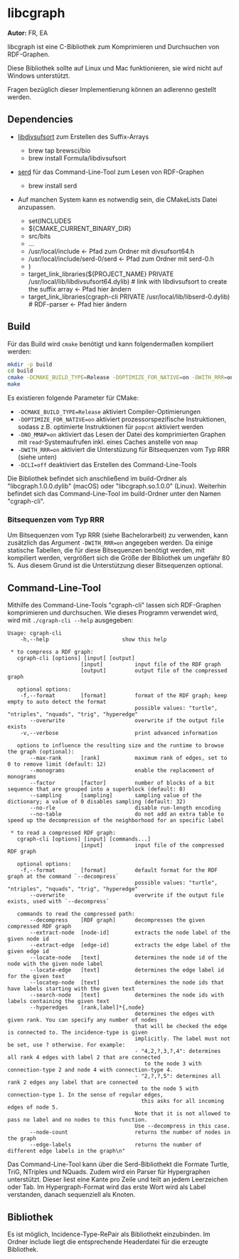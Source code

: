 # libcgraph

**Autor:** FR, EA

libcgraph ist eine C-Bibliothek zum Komprimieren und Durchsuchen von RDF-Graphen.

Diese Bibliothek sollte auf Linux und Mac funktionieren, sie wird nicht auf Windows unterstützt.

Fragen bezüglich dieser Implementierung können an adlerenno gestellt werden.

## Dependencies

- [libdivsufsort](https://github.com/y-256/libdivsufsort) zum Erstellen des Suffix-Arrays
    - brew tap brewsci/bio
    - brew install Formula/libdivsufsort
    
- [serd](https://github.com/drobilla/serd) für das Command-Line-Tool zum Lesen von RDF-Graphen
    - brew install serd

- Auf manchen System kann es notwendig sein, die CMakeLists Datei anzupassen.
  - set(INCLUDES
  - ${CMAKE_CURRENT_BINARY_DIR}
  - src/bits
  - ...
  - /usr/local/include <- Pfad zum Ordner mit divsufsort64.h
  - /usr/local/include/serd-0/serd <- Pfad zum Ordner mit serd-0.h
  - )
  - target_link_libraries(${PROJECT_NAME} PRIVATE /usr/local/lib/libdivsufsort64.dylib) # link with libdivsufsort to create the suffix array  <- Pfad hier ändern
  - target_link_libraries(cgraph-cli PRIVATE /usr/local/lib/libserd-0.dylib) # RDF-parser <- Pfad hier ändern

## Build

Für das Build wird `cmake` benötigt und kann folgendermaßen kompiliert werden:

```bash
mkdir -p build
cd build
cmake -DCMAKE_BUILD_TYPE=Release -DOPTIMIZE_FOR_NATIVE=on -DWITH_RRR=on ..
make
```

Es existieren folgende Parameter für CMake:

- `-DCMAKE_BUILD_TYPE=Release` aktiviert Compiler-Optimierungen
- `-DOPTIMIZE_FOR_NATIVE=on` aktiviert prozessorspezifische Instruktionen, sodass z.B. optimierte Instruktionen für `popcnt` aktiviert werden
- `-DNO_MMAP=on` aktiviert das Lesen der Datei des komprimierten Graphen mit `read`-Systemaufrufen inkl. eines Caches anstelle von `mmap`
- `-DWITH_RRR=on` aktiviert die Unterstüzung für Bitsequenzen vom Typ RRR (siehe unten) 
- `-DCLI=off` deaktiviert das Erstellen des Command-Line-Tools

Die Bibliothek befindet sich anschließend im build-Ordner als "libcgraph.1.0.0.dylib" (macOS) oder "libcgraph.so.1.0.0" (Linux).
Weiterhin befindet sich das Command-Line-Tool im build-Ordner unter den Namen "cgraph-cli".

### Bitsequenzen vom Typ RRR

Um Bitsequenzen vom Typ RRR (siehe Bachelorarbeit) zu verwenden, kann zusätzlich das Argument `-DWITH_RRR=on` angegeben werden.
Da einige statische Tabellen, die für diese Bitsequenzen benötigt werden, mit kompiliert werden, vergrößert sich die Größe der Bibliothek um ungefähr 80 %.
Aus diesem Grund ist die Unterstützung dieser Bitsequenzen optional.

## Command-Line-Tool

Mithilfe des Command-Line-Tools "cgraph-cli" lassen sich RDF-Graphen komprimieren und durchsuchen.
Wie dieses Programm verwendet wird, wird mit `./cgraph-cli --help` ausgegeben:

```
Usage: cgraph-cli
    -h,--help                       show this help

 * to compress a RDF graph:
   cgraph-cli [options] [input] [output]
                       [input]          input file of the RDF graph
                       [output]         output file of the compressed graph

   optional options:
    -f,--format        [format]         format of the RDF graph; keep empty to auto detect the format
                                        possible values: "turtle", "ntriples", "nquads", "trig", "hyperedge"
       --overwrite                      overwrite if the output file exists
    -v,--verbose                        print advanced information

   options to influence the resulting size and the runtime to browse the graph (optional):
       --max-rank      [rank]           maximum rank of edges, set to 0 to remove limit (default: 12)
       --monograms                      enable the replacement of monograms
       --factor        [factor]         number of blocks of a bit sequence that are grouped into a superblock (default: 8)
       --sampling      [sampling]       sampling value of the dictionary; a value of 0 disables sampling (default: 32)
       --no-rle                         disable run-length encoding
       --no-table                       do not add an extra table to speed up the decompression of the neighborhood for an specific label

 * to read a compressed RDF graph:
   cgraph-cli [options] [input] [commands...]
                       [input]          input file of the compressed RDF graph

   optional options:
    -f,--format        [format]         default format for the RDF graph at the command `--decompress`
                                        possible values: "turtle", "ntriples", "nquads", "trig", "hyperedge"
       --overwrite                      overwrite if the output file exists, used with `--decompress`

   commands to read the compressed path:
       --decompress    [RDF graph]      decompresses the given compressed RDF graph
       --extract-node  [node-id]        extracts the node label of the given node id
       --extract-edge  [edge-id]        extracts the edge label of the given edge id
       --locate-node   [text]           determines the node id of the node with the given node label
       --locate-edge   [text]           determines the edge label id for the given text
       --locatep-node  [text]           determines the node ids that have labels starting with the given text
       --search-node   [text]           determines the node ids with labels containing the given text
       --hyperedges    [rank,label]*{,node}
                                        determines the edges with given rank. You can specify any number of nodes
                                        that will be checked the edge is connected to. The incidence-type is given 
                                        implicitly. The label must not be set, use ? otherwise. For example:
                                        - "4,2,?,3,?,4": determines all rank 4 edges with label 2 that are connected
                                           to the node 3 with connection-type 2 and node 4 with connection-type 4.
                                        - "2,?,?,5": determines all rank 2 edges any label that are connected
                                          to the node 5 with connection-type 1. In the sense of regular edges, 
                                          this asks for all incoming edges of node 5.
                                        Note that it is not allowed to pass no label and no nodes to this function.
                                        Use --decompress in this case.
       --node-count                     returns the number of nodes in the graph
       --edge-labels                    returns the number of different edge labels in the graph\n"
```

Das Command-Line-Tool kann über die Serd-Bibliothekt die Formate Turtle, TriG, NTriples und NQuads. Zudem wird ein  Parser für Hypergraphen unterstützt. Dieser liest eine Kante pro Zeile und teilt an jedem Leerzeichen oder Tab.
Im Hypergraph-Format wird das erste Wort wird als Label verstanden, danach sequenziell als Knoten.

## Bibliothek

Es ist möglich, Incidence-Type-RePair als Bibliothekt einzubinden. Im Ordner include liegt die entsprechende Headerdatei für die erzeugte Bibliothek.

